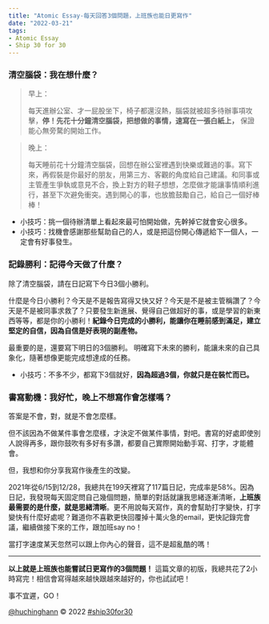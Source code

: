 ```yaml
---
title: "Atomic Essay-每天回答3個問題，上班族也能日更寫作"
date: "2022-03-21"
tags: 
- Atomic Essay
- Ship 30 for 30
---
```


### 清空腦袋：我在想什麼？

> 早上：
> 
> 每天進辦公室、才一屁股坐下，椅子都還沒熱，腦袋就被超多待辦事項攻擊，**停！先花十分鐘清空腦袋，把想做的事情，速寫在一張白紙上，** 保證能心無旁騖的開始工作。

> 晚上：
> 
> 每天睡前花十分鐘清空腦袋，回想在辦公室裡遇到快樂或難過的事。寫下來，再假裝是你最好的朋友，用第三方、客觀的角度給自己建議。和同事或主管產生爭執或意見不合，換上對方的鞋子想想，怎麼做才能讓事情順利進行，甚至下次避免衝突。遇到開心的事，也放膽鼓勵自己，給自己一個好棒棒！

- 小技巧：挑一個待辦清單上看起來最可怕開始做，先幹掉它就會安心很多。
- 小技巧：找機會感謝那些幫助自己的人，或是把這份開心傳遞給下一個人，一定會有好事發生。

### 記錄勝利：記得今天做了什麼？

除了清空腦袋，請在日記寫下今日3個小勝利。

什麼是今日小勝利？今天是不是報告寫得又快又好？今天是不是被主管稱讚了？今天是不是被同事求救了？只要發生新進展、覺得自己做超好的事，或是學習的新東西等等，都是你的小勝利！**紀錄今日完成的小勝利，能讓你在睡前感到滿足，建立堅定的自信，因為自信是好表現的副產物。**

最重要的是，還要寫下明日的3個勝利。 明確寫下未來的勝利，能讓未來的自己具象化，隨著想像更能完成想達成的任務。

- 小技巧：不多不少，都寫下3個就好，**因為超過3個，你就只是在裝忙而已。**


### 書寫動機：我好忙，晚上不想寫作會怎樣嗎？

答案是不會，對，就是不會怎麼樣。

但不該因為不做某件事會怎麼樣，才決定不做某件事情，對吧。書寫的好處即使別人說得再多，跟你鼓吹有多好有多讚，都要自己實際開始動手寫、打字，才能體會。

但，我想和你分享我寫作後產生的改變。

2021年從6/15到12/28，我總共在199天裡寫了117篇日記，完成率是58%。因為日記，我發現每天固定問自己幾個問題，簡單的對話就讓我思緒逐漸清晰，**上班族最需要的是什麼，就是思緒清晰**。更不用說每天寫作，真的會幫助打字變快，打字變快有什麼好處呢？難道你不喜歡更快回覆掉十萬火急的email，更快記錄完會議，繼續做接下來的工作，跟加班say no！

當打字速度某天忽然可以跟上你內心的聲音，這不是超亂酷的嗎！

---

**以上就是上班族也能嘗試日更寫作的3個問題！** 這篇文章的初版，我總共花了2小時寫完！相信會寫得越來越快跟越來越好的，你也試試吧！

事不宜遲，GO！

[@huchinghann](https://www.huchinghann.com/) © 2022 [#ship30for30](https://twitter.com/hashtag/ship30for30)